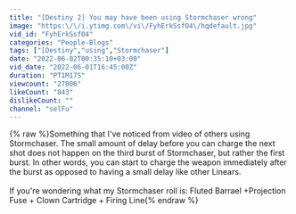 ```yaml
---
title: "[Destiny 2] You may have been using Stormchaser wrong"
image: "https:\/\/i.ytimg.com\/vi\/FyhErkSsfO4\/hqdefault.jpg"
vid_id: "FyhErkSsfO4"
categories: "People-Blogs"
tags: ["[Destiny","using","Stormchaser"]
date: "2022-06-02T00:35:10+03:00"
vid_date: "2022-06-01T16:45:00Z"
duration: "PT1M17S"
viewcount: "27006"
likeCount: "843"
dislikeCount: ""
channel: "selFu"
---
```

{% raw %}Something that I've noticed from video of others using Stormchaser. The small amount of delay before you can charge the next shot does not happen on the third burst of Stormchaser, but rather the first burst. In other words, you can start to charge the weapon immediately after the burst as opposed to having a small delay like other Linears.<br /><br />If you're wondering what my Stormchaser roll is: Fluted Barrael +Projection Fuse + Clown Cartridge + Firing Line{% endraw %}
